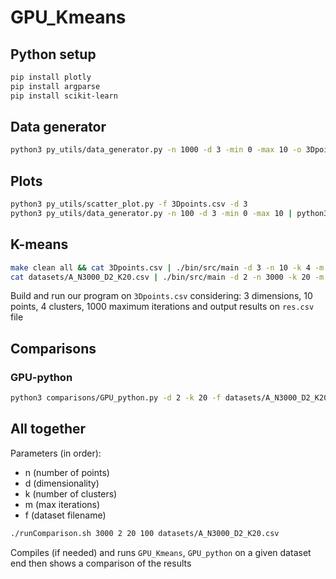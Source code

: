 # GPU_Kmeans

## Python setup

```bash
pip install plotly
pip install argparse
pip install scikit-learn
```

## Data generator

```bash
python3 py_utils/data_generator.py -n 1000 -d 3 -min 0 -max 10 -o 3Dpoints.csv
```

## Plots

```bash
python3 py_utils/scatter_plot.py -f 3Dpoints.csv -d 3
python3 py_utils/data_generator.py -n 100 -d 3 -min 0 -max 10 | python3 py_utils/scatter_plot.py -d 3
```

## K-means

```bash
make clean all && cat 3Dpoints.csv | ./bin/src/main -d 3 -n 10 -k 4 -m 1000 -o res.csv
cat datasets/A_N3000_D2_K20.csv | ./bin/src/main -d 2 -n 3000 -k 20 -m 1000 -o out/GPU_Kmeans/A_N3000_D2_K20.csv
```

Build and run our program on `3Dpoints.csv` considering: 3 dimensions, 10 points, 4 clusters, 1000 maximum iterations and output results on `res.csv` file

## Comparisons

### GPU-python

```bash
python3 comparisons/GPU_python.py -d 2 -k 20 -f datasets/A_N3000_D2_K20.csv -o out/GPU_python/A_N3000_D2_K20.csv
```

## All together

Parameters (in order):
- n (number of points)
- d (dimensionality)
- k (number of clusters)
- m (max iterations)
- f (dataset filename)

```bash
./runComparison.sh 3000 2 20 100 datasets/A_N3000_D2_K20.csv
```

Compiles (if needed) and runs `GPU_Kmeans`, `GPU_python` on a given dataset end then shows a comparison of the results

<!-- norma(x-y)<= norma(x) dice che x==y) -->